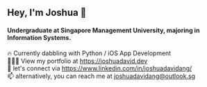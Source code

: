 ## Hey, I'm Joshua 👋

#### Undergraduate at Singapore Management University, majoring in Information Systems.

🔥 Currently dabbling with Python / iOS App Development <br />
👨🏻‍💻 View my portfolio at https://joshuadavid.dev <br />
💬 let's connect via https://www.linkedin.com/in/joshuadavidang/ <br />
📫 alternatively, you can reach me at joshuadavidang@outlook.sg
